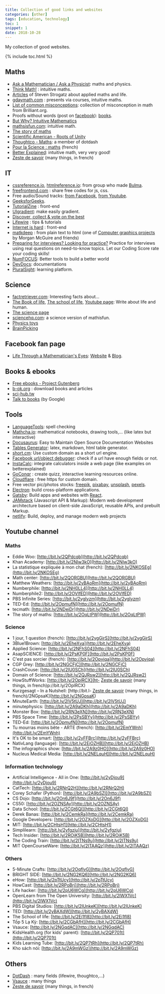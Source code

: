```yaml
---
title: Collection of good links and websites
categories: [other]
tags: [education, technology]
toc: 1
snippet: 1
date: 2018-10-28
---
```


My collection of good websites.

{% include toc.html %}

## Maths

- [Ask a Mathematician / Ask a Physicist](http://www.askamathematician.com/): maths and physics.
- [Think Math!](http://thinkmath.edc.org) : intuitive maths.
- [Articles](https://goo.gl/mg4cds) of Steven Strogatz about applied maths and life.
- [gdaymath.com](http://gdaymath.com) : presents via courses, intuitive maths.
- [List of common misconceptions](https://brilliant.org/wiki/common-misconceptions/): collection of  misconception in math from Brilliant.org.
- Proofs without words (post on [facebook](https://www.facebook.com/Math2IT/photos/a.20073988338379-107374182-185540301570420/678971262227319/?type=3&theater)): [books](https://www.math.ubc.ca/~cass/euclid/).
- [But Why? Intuitive Mathematics](https://sites.google.com/site/butwhymath/)
- [mathsisfun.com](http://www.mathsisfun.com): intuitive math.
- [The story of maths](http://www.storyofmathematics.com/)
- [Scientific American - Roots of Unity](https://blogs.scientificamerican.com/roots-of-unity/)
- [Thoughtco - Maths](https://www.thoughtco.com/math-4133545): a member of dotdash
- [Pour la Science : maths](https://www.pourlascience.fr/maths-info/) (french)
- [Better Explained](http://betterexplained.com): intuitive math, very very good!
- [Zeste de savoir](https://zestedesavoir.com) (many things, in french)

## IT

- [cssreference.io](http://cssreference.io), [htmlreference.io](http://htmlreference.io): from group who made [Bulma](https://bulma.io/).
- [freefrontend.com](http://freefrontend.com/) : share free codes for js, css.
- Free audio/Sound tracks: [from Facebook](https://www.facebook.com/sound/collection/), [from Youtube](https://www.youtube.com/audiolibrary/music).
- [GeeksforGeeks](https://www.geeksforgeeks.org/).
- [TutorialZine](https://tutorialzine.com/articles) : front-end
- [UIgradient](https://uigradients.com/#Poncho): make easily gradient.
- [Discover, collect & vote on the best](http://www.wdstack.com/)
- [Lifewire](https://www.lifewire.com/) : tips & tutorials
- [Internet is hard](https://internetingishard.com/) : front-end
- [matkdeep](https://casual-effects.com/markdeep/) : from plain text to html (one of [Computer graphics projects](https://casual-effects.com/) by Morgan McGuire and friends)
- [Preparing for interviews? Looking for practice?](https://codesignal.com/) Practice for interviews using real questions on need-to-know topics.
Let our Coding Score rate your coding skills!
- [NumFOCUS](https://numfocus.org/): Better tools to build a better world
- [DevDocs](https://devdocs.io/): documentations
- [PluralSight](https://www.pluralsight.com/): learning platform.


## Science

- [factretriever.com](https://www.factretriever.com): Interesting facts about...
- [The Book of life](http://www.thebookoflife.org), [The school of life](https://www.theschooloflife.com), [Youtube page](https://www.youtube.com/user/schooloflifechannel): Write about life and human.
- [The science page](https://thesciencepage.com/)
- [sciencehq.com](http://sciencehq.com): a science version of mathisfun.
- [Physics toys](https://physicstoys.blogspot.com/p/physics-toy-store.html)
- [BrainPicking](https://www.brainpickings.org/)

## Facebook fan page

- [Life Through a Mathematician's Eyes](https://www.facebook.com/lthmath/): [Website](https://www.lthmath.com/) & [Blog](https://lifethroughamathematicianseyes.wordpress.com/).


## Books & ebooks

- [Free ebooks - Project Gutenberg](http://www.gutenberg.org/)
- [b-ok.org](http://b-ok.org) : download books and articles
- [sci-hub.tw](https://sci-hub.tw)
- [Talk to books](https://books.google.com/talktobooks/) (by Google)

## Tools

- [LanguageTools](https://www.languagetool.org/): spell checking
- [Mathcha.io](https://mathcha.io): mathematical notebooks, drawing tools,... (like latex but interactive)
- [Docusaurus](https://docusaurus.io/): Easy to Maintain Open Source Documentation Websites
- [Tables Generator](http://www.tablesgenerator.com): latex, markdown, html table generator.
- [short.cm](short.cm): Use custom domain as a short url engine.
- [Facebook url/object debugger](https://developers.facebook.com/tools/debug/og/object/): check if a url have enough fields or not.
- [InstaCalc](https://instacalc.com/): integrate calculators inside a web page (like examples on betterexplained)
- [GoConqr](https://www.goconqr.com/en/) : create quizz, interactive learning resources online.
- [Cloudflare](https://dash.cloudflare.com/login) : free https for custom domain.
- Free vector pic/photos stocks: [freepik](https://www.freepik.com/), [pixabay](https://pixabay.com/), [unsplash](https://unsplash.com/), [pexels](https://www.pexels.com/).
- [Electron](https://electronjs.org/): build cross-platform applications.
- [Gatsby](https://www.gatsbyjs.org/): Build apps and websites with [React](https://reactjs.org).
- [JAMstack](https://jamstack.org/) (Javascript API & Markup): Modern web development architecture based on client-side JavaScript, reusable APIs, and prebuilt Markup.
- [netlify](https://www.netlify.com/): Build, deploy, and manage modern web projects

## Youtube channel

### Maths

- Eddie Woo: [http://bit.ly/2QPdcqb](http://bit.ly/2QPdcqb)
- Khan Academy: [http://bit.ly/2NIw3kO](http://bit.ly/2NIw3kO)
- La statistique expliquée à mon chat (french): [http://bit.ly/2NKOSEg](http://bit.ly/2NKOSEg)
- Math center: [http://bit.ly/2QORGBU](http://bit.ly/2QORGBU)
- Matthew Weathers: [http://bit.ly/2yBAoRm](http://bit.ly/2yBAoRm)
- Numberphile: [http://bit.ly/2NH0LL4](http://bit.ly/2NH0LL4)
- Numberphile2: [http://bit.ly/2OVlfED](http://bit.ly/2OVlfED)
- PBS Infinite Series: [http://bit.ly/2ygIyzm](http://bit.ly/2ygIyzm)
- TED-Ed: [http://bit.ly/2OpmufN](http://bit.ly/2OpmufN)
- tecmath: [http://bit.ly/2NDeiDr](http://bit.ly/2NDeiDr)
- The story of maths: [http://bit.ly/2OqLtPW](http://bit.ly/2OqLtPW)

### Science

- 1 jour, 1 question (french): [http://bit.ly/2ygGirS](http://bit.ly/2ygGirS)
- 3Blue1Brown: [http://bit.ly/2EheXva](http://bit.ly/2EheXva)
- Applied Science: [http://bit.ly/2NFhS04](http://bit.ly/2NFhS04)
- AsapSCIENCE: [http://bit.ly/2PsKP0F](http://bit.ly/2PsKP0F)
- C'est pas sorcier (french): [http://bit.ly/2Opvjqa](http://bit.ly/2Opvjqa)
- CGP Grey: [http://bit.ly/2NGCFjC](http://bit.ly/2NGCFjC)
- CrashCouse: [http://bit.ly/2IU0SCh](http://bit.ly/2IU0SCh)
- Domain of Science: [http://bit.ly/2QJRsw2](http://bit.ly/2QJRsw2)
- HowStuffWorks: [http://bit.ly/2OplRCX](ht- [Zeste de savoir](https://zestedesavoir.com) (many things, in french)p://bit.ly/2OplRCX)
- Kurzgesagt – In a Nutshell: [http://bit.l- [Zeste de savoir](https://zestedesavoir.com) (many things, in french)/2NGpsaK](http://bit.ly/2NGpsaK)
- MinuteEarth: [http://bit.ly/2IV5tUJ](http://bit.ly/2IV5tUJ)
- minutephysics: [http://bit.ly/2A9aDKh](http://bit.ly/2A9aDKh)
- Monster Box: [http://bit.ly/2RN3eXN](http://bit.ly/2RN3eXN)
- PBS Space Time: [http://bit.ly/2PsSBYy](http://bit.ly/2PsSBYy)
- TED-Ed: [http://bit.ly/2OpmufN](http://bit.ly/2OpmufN)
- Tu mourras moins bête - ARTE (french): [http://bit.ly/2EmYWnh](http://bit.ly/2EmYWnh)
- It's OK to be smart: [http://bit.ly/2yFFBrc](http://bit.ly/2yFFBrc)
- NativLang (language): [http://bit.ly/2EiOZHB](http://bit.ly/2EiOZHB)
- The infographics show: [http://bit.ly/2A9z0HO](http://bit.ly/2A9z0HO)
- Nucleus Medical Media: [http://bit.ly/2NELquH](http://bit.ly/2NELquH)

### Information technology

- Artificial Intelligence - All in One: [http://bit.ly/2yDjou9](http://bit.ly/2yDjou9)
- CatTech: [http://bit.ly/2RNrQ2H](http://bit.ly/2RNrQ2H)
- Corey Schafer (Python): [http://bit.ly/2A9bSZI](http://bit.ly/2A9bSZI)
- CS Dojo: [http://bit.ly/2On6J9f](http://bit.ly/2On6J9f)
- CS50: [http://bit.ly/2OZNSAy](http://bit.ly/2OZNSAy)
- Data School: [http://bit.ly/2CGt6QI](http://bit.ly/2CGt6QI)
- Derek Banas: [http://bit.ly/2CemkRa](http://bit.ly/2CemkRa)
- Google Developers: [http://bit.ly/2OZXoDG](http://bit.ly/2OZXoDG)
- MIT: [http://bit.ly/2CHtsH1](http://bit.ly/2CHtsH1)
- Simplilearn: [http://bit.ly/2yfgzju](http://bit.ly/2yfgzju)
- Tech Insider: [http://bit.ly/2ROiK5B](http://bit.ly/2ROiK5B)
- The Coding Train: [http://bit.ly/2ITNs9u](http://bit.ly/2ITNs9u)
- MIT OpenCourseWare: [http://bit.ly/2ITAAQz](http://bit.ly/2ITAAQz)

### Others

- 5-Minute Crafts: [http://bit.ly/2OqflvG](http://bit.ly/2OqflvG)
- BRIGHT SIDE: [http://bit.ly/2NG2KQ6](http://bit.ly/2NG2KQ6)
- eHow: [http://bit.ly/2pTtUcy](http://bit.ly/2pTtUcy)
- HowCast: [http://bit.ly/2RPoBrj](http://bit.ly/2RPoBrj)
- Life hacker: [http://bit.ly/2pU6WCg](http://bit.ly/2pU6WCg)
- OpenLearn from The Open University: [http://bit.ly/2IWX1Vc](http://bit.ly/2IWX1Vc)
- PBS Digital Studios: [http://bit.ly/2IUnkeK](http://bit.ly/2IUnkeK)
- TED: [http://bit.ly/2yBAXdW](http://bit.ly/2yBAXdW)
- The School of life: [http://bit.ly/2Ei1fI8](http://bit.ly/2Ei1fI8)
- Tốp 5 Lạ Kỳ: [http://bit.ly/2CGbAfH](http://bit.ly/2CGbAfH)
- Vsauce: [http://bit.ly/2NGqdAC](http://bit.ly/2NGqdAC)
- KidsHealth.org (for kids' parent): [http://bit.ly/2QP701t](http://bit.ly/2QP701t)
- Kids Learning Tube: [http://bit.ly/2QP7tRh](http://bit.ly/2QP7tRh)
- Kho sách nói: [http://bit.ly/2A9mWGz](http://bit.ly/2A9mWGz)



## Others

- [DotDash](https://www.dotdash.com/) : many fields (lifewire, thoughtco,...)
- [Vsauce](http://www.vsauce.com/#/) : many things
- [Zeste de savoir](https://zestedesavoir.com) (many things, in french)